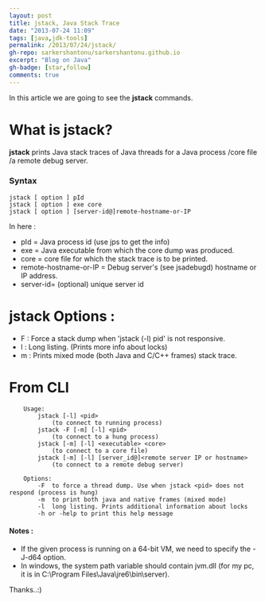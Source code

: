 ```yaml
---
layout: post
title: jstack, Java Stack Trace
date: "2013-07-24 11:09"
tags: [java,jdk-tools]
permalink: /2013/07/24/jstack/
gh-repo: sarkershantonu/sarkershantonu.github.io
excerpt: "Blog on Java"
gh-badge: [star,follow]
comments: true
---
```

In this article we are going to see the **jstack** commands.

# What is jstack?
**jstack** prints Java stack traces of Java threads for a Java process /core file /a remote debug server.

### Syntax

    jstack [ option ] pId
    jstack [ option ] exe core
    jstack [ option ] [server-id@]remote-hostname-or-IP 

In here : 
- pId = Java process id (use jps to get the info) 
- exe = Java executable from which the core dump was produced.
- core = core file for which the stack trace is to be printed.
- remote-hostname-or-IP = Debug server's (see jsadebugd) hostname or IP address.
- server-id= (optional) unique server id

# jstack Options : 
- F : Force a stack dump when 'jstack (-l) pid' is not responsive.
- l : Long listing. (Prints more info about locks)
- m : Prints mixed mode (both Java and C/C++ frames) stack trace.

# From CLI

        Usage:
            jstack [-l] <pid>
                (to connect to running process)
            jstack -F [-m] [-l] <pid>
                (to connect to a hung process)
            jstack [-m] [-l] <executable> <core>
                (to connect to a core file)
            jstack [-m] [-l] [server_id@]<remote server IP or hostname>
                (to connect to a remote debug server)
        
        Options:
            -F  to force a thread dump. Use when jstack <pid> does not respond (process is hung)
            -m  to print both java and native frames (mixed mode)
            -l  long listing. Prints additional information about locks
            -h or -help to print this help message

#### Notes :
- If the given process is running on a 64-bit VM, we need to specify the -J-d64 option.
- In windows, the system path variable should contain jvm.dll (for my pc, it is in C:\Program Files\Java\jre6\bin\server).

Thanks..:)